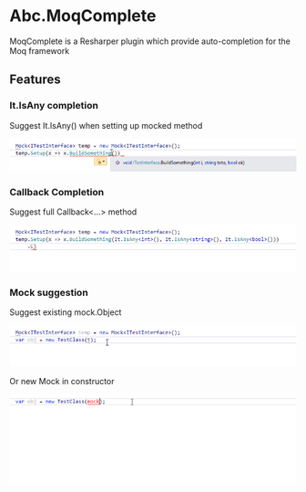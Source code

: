 # Abc.MoqComplete
MoqComplete is a Resharper plugin which provide auto-completion for the Moq framework

## Features
### It.IsAny completion
Suggest It.IsAny() when setting up mocked method

![](Media/ItIsAnyCompletion.gif)

### Callback Completion
Suggest full Callback<...> method

![](Media/CallbackCompletion.gif)

### Mock suggestion
Suggest existing mock.Object

![](Media/MockCompletion.gif)

Or new Mock in constructor

![](Media/MockProposalCompletion.gif)
